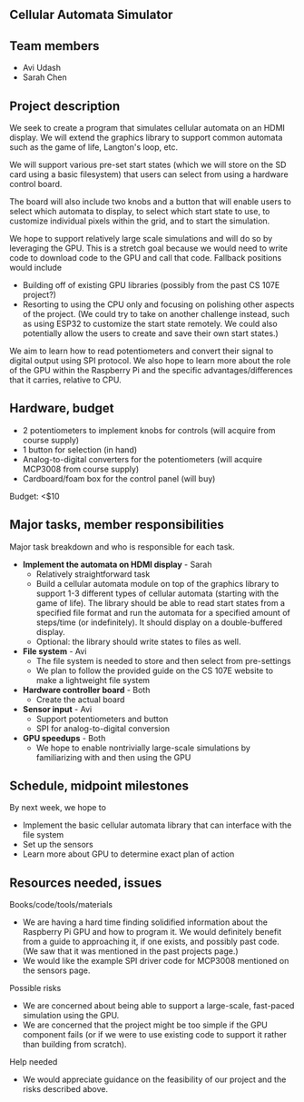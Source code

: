 ## Cellular Automata Simulator

## Team members
- Avi Udash
- Sarah Chen

## Project description
We seek to create a program that simulates cellular automata on an HDMI display. We will extend the graphics library to support common automata such as the game of life, Langton's loop, etc.

We will support various pre-set start states (which we will store on the SD card using a basic filesystem) that users can select from using a hardware control board.

The board will also include two knobs and a button that will enable users to select which automata to display, to select which start state to use, to customize individual pixels within the grid, and to start the simulation.

We hope to support relatively large scale simulations and will do so by leveraging the GPU. This is a stretch goal because we would need to write code to download code to the GPU and call that code. Fallback positions would include
- Building off of existing GPU libraries (possibly from the past CS 107E project?)
- Resorting to using the CPU only and focusing on polishing other aspects of the project. (We could try to take on another challenge instead, such as using ESP32 to customize the start state remotely. We could also potentially allow the users to create and save their own start states.)

We aim to learn how to read potentiometers and convert their signal to digital output using SPI protocol. We also hope to learn more about the role of the GPU within the Raspberry Pi and the specific advantages/differences that it carries, relative to CPU. 


## Hardware, budget
- 2 potentiometers to implement knobs for controls (will acquire from course supply)
- 1 button for selection (in hand)
- Analog-to-digital converters for the potentiometers (will acquire MCP3008 from course supply)
- Cardboard/foam box for the control panel (will buy)

Budget: <$10

## Major tasks, member responsibilities
Major task breakdown and who is responsible for each task.

- **Implement the automata on HDMI display** - Sarah
    - Relatively straightforward task 
    - Build a cellular automata module on top of the graphics library to support 1-3 different types of cellular automata (starting with the game of life). The library should be able to read start states from a specified file format and run the automata for a specified amount of steps/time (or indefinitely). It should display on a double-buffered display.
    - Optional: the library should write states to files as well.
- **File system** - Avi
    - The file system is needed to store and then select from pre-settings 
    - We plan to follow the provided guide on the CS 107E website to make a lightweight file system
- **Hardware controller board** - Both
    - Create the actual board
- **Sensor input** - Avi
    - Support potentiometers and button
    - SPI for analog-to-digital conversion
- **GPU speedups** - Both
    - We hope to enable nontrivially large-scale simulations by familiarizing with and then using the GPU

## Schedule, midpoint milestones
By next week, we hope to
- Implement the basic cellular automata library that can interface with the file system
- Set up the sensors 
- Learn more about GPU to determine exact plan of action

## Resources needed, issues
Books/code/tools/materials
- We are having a hard time finding solidified information about the Raspberry Pi GPU and how to program it. We would definitely benefit from a guide to approaching it, if one exists, and possibly past code. (We saw that it was mentioned in the past projects page.)
- We would like the example SPI driver code for MCP3008 mentioned on the sensors page.

Possible risks
- We are concerned about being able to support a large-scale, fast-paced simulation using the GPU. 
- We are concerned that the project might be too simple if the GPU component fails (or if we were to use existing code to support it rather than building from scratch).

Help needed
- We would appreciate guidance on the feasibility of our project and the risks described above.